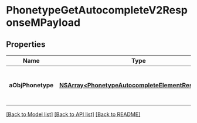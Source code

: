 # PhonetypeGetAutocompleteV2ResponseMPayload

## Properties
Name | Type | Description | Notes
------------ | ------------- | ------------- | -------------
**aObjPhonetype** | [**NSArray&lt;PhonetypeAutocompleteElementResponse&gt;***](PhonetypeAutocompleteElementResponse.md) | An array of Phonetype autocomplete element response. | 

[[Back to Model list]](../README.md#documentation-for-models) [[Back to API list]](../README.md#documentation-for-api-endpoints) [[Back to README]](../README.md)


